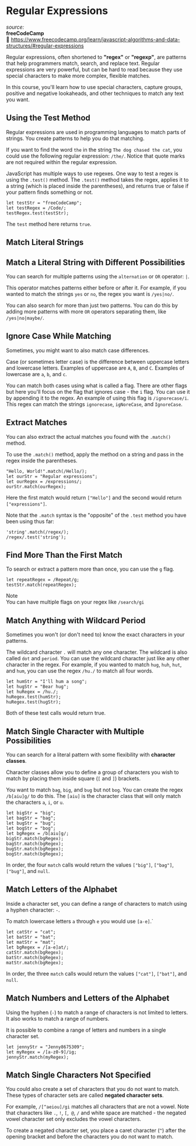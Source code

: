 # Regular Expressions

_source:_  
**freeCodeCamp**  
:link: https://www.freecodecamp.org/learn/javascript-algorithms-and-data-structures/#regular-expressions  

Regular expressions, often shortened to **"regex"** or **"regexp"**, are patterns that help programmers match, search, and replace text. Regular expressions are very powerful, but can be hard to read because they use special characters to make more complex, flexible matches.  

In this course, you'll learn how to use special characters, capture groups, positive and negative lookaheads, and other techniques to match any text you want.  

## Using the Test Method

Regular expressions are used in programming languages to match parts of strings. You create patterns to help you do that matching.  

If you want to find the word ``the`` in the string ``The dog chased the cat``, you could use the following regular expression: ``/the/``. Notice that quote marks are not required within the regular expression.  

JavaScript has multiple ways to use regexes. One way to test a regex is using the ``.test()`` method. The ``.test()`` method takes the regex, applies it to a string (which is placed inside the parentheses), and returns true or false if your pattern finds something or not.  

```
let testStr = "freeCodeCamp";
let testRegex = /Code/;
testRegex.test(testStr);
```

The ``test`` method here returns ``true``.  

## Match Literal Strings

## Match a Literal String with Different Possibilities

You can search for multiple patterns using the ``alternation`` or ``OR`` operator: ``|``.  

This operator matches patterns either before or after it. For example, if you wanted to match the strings ``yes`` or ``no``, the regex you want is ``/yes|no/``.  

You can also search for more than just two patterns. You can do this by adding more patterns with more ``OR`` operators separating them, like ``/yes|no|maybe/``.  

## Ignore Case While Matching

Sometimes, you might want to also match case differences.  

Case (or sometimes letter case) is the difference between uppercase letters and lowercase letters. Examples of uppercase are ``A``, ``B``, and ``C``. Examples of lowercase are ``a``, ``b``, and ``c``.  

You can match both cases using what is called a flag. There are other flags but here you'll focus on the flag that ignores case - the ``i`` flag. You can use it by appending it to the regex. An example of using this flag is ``/ignorecase/i``. This regex can match the strings ``ignorecase``, ``igNoreCase``, and ``IgnoreCase``.  

## Extract Matches

You can also extract the actual matches you found with the ``.match()`` method.  

To use the ``.match()`` method, apply the method on a string and pass in the regex inside the parentheses.  

```
"Hello, World!".match(/Hello/);
let ourStr = "Regular expressions";
let ourRegex = /expressions/;
ourStr.match(ourRegex);
```

Here the first match would return ``["Hello"]`` and the second would return ``["expressions"]``.  

Note that the ``.match`` syntax is the "opposite" of the ``.test`` method you have been using thus far:  

```
'string'.match(/regex/);
/regex/.test('string');
```

## Find More Than the First Match

To search or extract a pattern more than once, you can use the ``g`` flag.  

```
let repeatRegex = /Repeat/g;
testStr.match(repeatRegex);
```

Note  
You can have multiple flags on your regex like ``/search/gi``  

## Match Anything with Wildcard Period

Sometimes you won't (or don't need to) know the exact characters in your patterns.  

The wildcard character ``.`` will match any one character. The wildcard is also called ``dot`` and ``period``. You can use the wildcard character just like any other character in the regex. For example, if you wanted to match ``hug``, ``huh``, ``hut``, and ``hum``, you can use the regex ``/hu./`` to match all four words.  

```
let humStr = "I'll hum a song";
let hugStr = "Bear hug";
let huRegex = /hu./;
huRegex.test(humStr);
huRegex.test(hugStr);
```

Both of these test calls would return true.  

## Match Single Character with Multiple Possibilities

You can search for a literal pattern with some flexibility with **character classes**.  

Character classes allow you to define a group of characters you wish to match by placing them inside square (``[`` and ``]``) brackets.  

You want to match ``bag``, ``big``, and ``bug`` but not ``bog``. You can create the regex ``/b[aiu]g/`` to do this. The ``[aiu]`` is the character class that will only match the characters ``a``, ``i``, or ``u``.  

```
let bigStr = "big";
let bagStr = "bag";
let bugStr = "bug";
let bogStr = "bog";
let bgRegex = /b[aiu]g/;
bigStr.match(bgRegex);
bagStr.match(bgRegex);
bugStr.match(bgRegex);
bogStr.match(bgRegex);
```
In order, the four ``match`` calls would return the values ``["big"]``, ``["bag"]``, ``["bug"]``, and ``null``.  

## Match Letters of the Alphabet

Inside a character set, you can define a range of characters to match using a hyphen character: ``-``.  

To match lowercase letters ``a`` through ``e`` you would use ``[a-e]``.`  

```
let catStr = "cat";
let batStr = "bat";
let matStr = "mat";
let bgRegex = /[a-e]at/;
catStr.match(bgRegex);
batStr.match(bgRegex);
matStr.match(bgRegex);
```
In order, the three ``match`` calls would return the values ``["cat"]``, ``["bat"]``, and ``null``.  

## Match Numbers and Letters of the Alphabet

Using the hyphen (``-``) to match a range of characters is not limited to letters. It also works to match a range of numbers.  

It is possible to combine a range of letters and numbers in a single character set.  

```
let jennyStr = "Jenny8675309";
let myRegex = /[a-z0-9]/ig;
jennyStr.match(myRegex);
```

## Match Single Characters Not Specified

You could also create a set of characters that you do not want to match. These types of character sets are called **negated character sets**.  

For example, ``/[^aeiou]/gi`` matches all characters that are not a vowel. Note that characters like ``.``, ``!``, ``[``,`` @``, ``/`` and white space are matched - the negated vowel character set only excludes the vowel characters.  

To create a negated character set, you place a caret character (``^``) after the opening bracket and before the characters you do not want to match.  